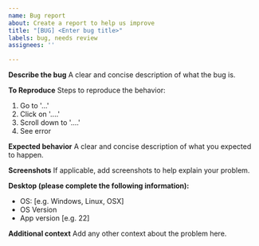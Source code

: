 ```yaml
---
name: Bug report
about: Create a report to help us improve
title: "[BUG] <Enter bug title>"
labels: bug, needs review
assignees: ''

---
```


<!-- Please search existing issues to avoid creating duplicates. -->

**Describe the bug**
A clear and concise description of what the bug is.

**To Reproduce**
Steps to reproduce the behavior:
1. Go to '...'
2. Click on '....'
3. Scroll down to '....'
4. See error

**Expected behavior**
A clear and concise description of what you expected to happen.

**Screenshots**
If applicable, add screenshots to help explain your problem.

**Desktop (please complete the following information):**
 - OS: [e.g. Windows, Linux, OSX]
 - OS Version
 - App version [e.g. 22]

**Additional context**
Add any other context about the problem here.

